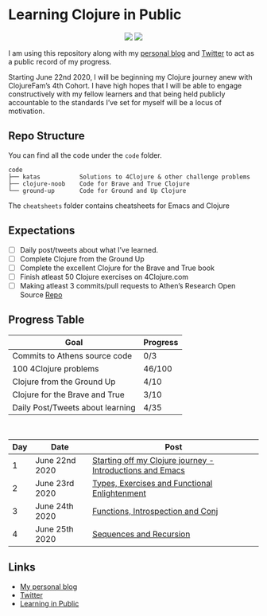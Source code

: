 # Learning Clojure in Public

<p align="center">
    <img src="https://img.shields.io/badge/4Clojure-46%20out%20of%20156-blue?logo=clojure&style=flat-square" />
    <img src="https://img.shields.io/badge/Clojure%20from%20the%20Ground%20Up-4%20out%20of%2010-blue?logo=clojure&style=flat-square" />
</p>

I am using this repository along with my [personal blog](https://itsrainingmani.dev/learning) and [Twitter](https://twitter.com/itsrainingmani) to act as a public record of my progress.

Starting June 22nd 2020, I will be beginning my Clojure journey anew with ClojureFam’s 4th Cohort. I have high hopes that I will be able to engage constructively with my fellow learners and that being held publicly accountable to the standards I’ve set for myself will be a locus of motivation.

## Repo Structure

You can find all the code under the `code` folder.

```shell
code
├── katas           Solutions to 4Clojure & other challenge problems
├── clojure-noob    Code for Brave and True Clojure
└── ground-up       Code for Ground and Up Clojure
```

The `cheatsheets` folder contains cheatsheets for Emacs and Clojure

## Expectations

- [ ] Daily post/tweets about what I’ve learned.
- [ ] Complete Clojure from the Ground Up
- [ ] Complete the excellent Clojure for the Brave and True book
- [ ] Finish atleast 50 Clojure exercises on 4Clojure.com
- [ ] Making atleast 3 commits/pull requests to Athen’s Research Open Source [Repo](https://github.com/athensresearch/athens)

## Progress Table

| Goal                             | Progress |
| -------------------------------- | -------- |
| Commits to Athens source code    | 0/3      |
| 100 4Clojure problems            | 46/100   |
| Clojure from the Ground Up       | 4/10     |
| Clojure for the Brave and True   | 3/10     |
| Daily Post/Tweets about learning | 4/35     |

<br />

| Day | Date           | Post                                                                               |
| --- | -------------- | ---------------------------------------------------------------------------------- |
| 1   | June 22nd 2020 | [Starting off my Clojure journey - Introductions and Emacs](week1/june-22-2020.md) |
| 2   | June 23rd 2020 | [Types, Exercises and Functional Enlightenment](week1/june-23-2020.md)             |
| 3   | June 24th 2020 | [Functions, Introspection and Conj](week1/june-24-2020.md)                         |
| 4   | June 25th 2020 | [Sequences and Recursion](week1/june-25-2020.md)                                   |

## Links

- [My personal blog](https://itsrainingmani.dev/blog)
- [Twitter](https://twitter.com/itsrainingmani)
- [Learning in Public](https://www.swyx.io/writing/learn-in-public/)
